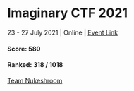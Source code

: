 # Imaginary CTF 2021
23 - 27 July 2021 | Online | [Event Link](https://ctftime.org/event/1384)

#### Score: 580
#### Ranked: 318 / 1018

[Team Nukeshroom](https://2021.imaginaryctf.org/Team/108)
